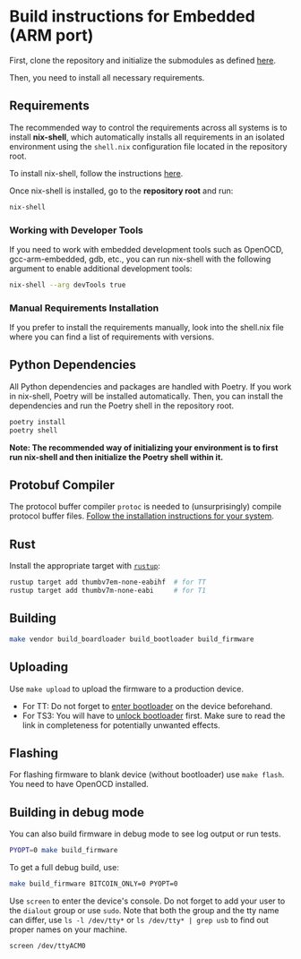 # Build instructions for Embedded (ARM port)


First, clone the repository and initialize the submodules as defined [here](index.md).

Then, you need to install all necessary requirements.

## Requirements

The recommended way to control the requirements across all systems is to install **nix-shell**, which automatically installs all requirements in an isolated environment using the `shell.nix` configuration file located in the repository root.

To install nix-shell, follow the instructions [here](https://nix.dev/manual/nix/2.18/installation/installing-binary).

Once nix-shell is installed, go to the **repository root** and run:

```sh
nix-shell
```

### Working with Developer Tools

If you need to work with embedded development tools such as OpenOCD, gcc-arm-embedded, gdb, etc., you can run nix-shell with the following argument to enable additional development tools:

```sh
nix-shell --arg devTools true
```

### Manual Requirements Installation

If you prefer to install the requirements manually, look into the shell.nix file where you can find a list of requirements with versions.

## Python Dependencies

All Python dependencies and packages are handled with Poetry. If you work in nix-shell, Poetry will be installed automatically. Then, you can install the dependencies and run the Poetry shell in the repository root.

```sh
poetry install
poetry shell
```

**Note: The recommended way of initializing your environment is to first run nix-shell and then initialize the Poetry shell within it.**

## Protobuf Compiler

The protocol buffer compiler `protoc` is needed to (unsurprisingly) compile protocol buffer files. [Follow the installation instructions for your system](https://grpc.io/docs/protoc-installation/).

## Rust

Install the appropriate target with [`rustup`](https://rustup.rs/):

```sh
rustup target add thumbv7em-none-eabihf  # for TT
rustup target add thumbv7m-none-eabi     # for T1
```

## Building

```sh
make vendor build_boardloader build_bootloader build_firmware
```

## Uploading

Use `make upload` to upload the firmware to a production device.

* For TT: Do not forget to [enter bootloader](https://www.youtube.com/watch?v=3hes1H4qRbw) on the device beforehand.
* For TS3: You will have to [unlock bootloader](https://trezor.io/learn/a/unlocking-the-bootloader-on-trezor-safe-3) first. Make sure to read the link in completeness for potentially unwanted effects.

## Flashing

For flashing firmware to blank device (without bootloader) use `make flash`.
You need to have OpenOCD installed.

## Building in debug mode

You can also build firmware in debug mode to see log output or run tests.

```sh
PYOPT=0 make build_firmware
```

To get a full debug build, use:

```sh
make build_firmware BITCOIN_ONLY=0 PYOPT=0
```

Use `screen` to enter the device's console. Do not forget to add your user to the `dialout` group or use `sudo`. Note that both the group and the tty name can differ, use `ls -l /dev/tty*` or `ls /dev/tty* | grep usb` to find out proper names on your machine.

```sh
screen /dev/ttyACM0
```
